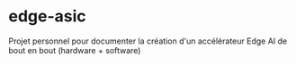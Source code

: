 # edge-asic
Projet personnel pour documenter la création d'un accélérateur Edge AI de bout en bout (hardware + software)
